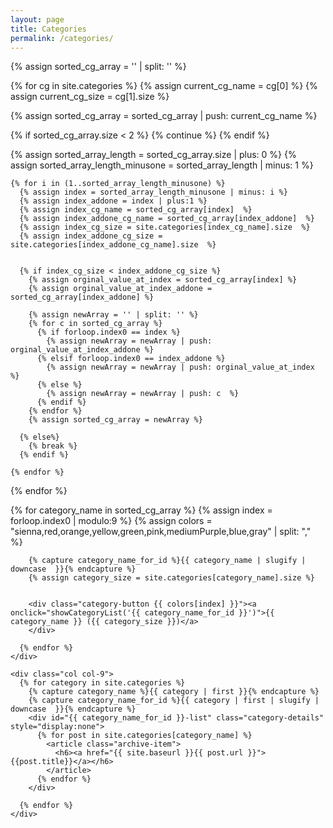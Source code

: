 ```yaml
---
layout: page
title: Categories
permalink: /categories/
---
```


<link rel="stylesheet" href="/assets/css/categories.css">
<script type="text/javascript" src="/assets/js/common.js"></script>


{% assign sorted_cg_array = '' | split: '' %}

{% for cg in site.categories %}
  {% assign current_cg_name = cg[0]  %}
  {% assign current_cg_size = cg[1].size %}

  {% assign sorted_cg_array = sorted_cg_array | push: current_cg_name %}

  {% if sorted_cg_array.size < 2 %}
    {% continue %}
  {% endif %}

  {% assign sorted_array_length = sorted_cg_array.size | plus: 0 %}
  {% assign sorted_array_length_minusone = sorted_array_length | minus: 1 %}
  
    {% for i in (1..sorted_array_length_minusone) %}
      {% assign index = sorted_array_length_minusone | minus: i %}
      {% assign index_addone = index | plus:1 %}
      {% assign index_cg_name = sorted_cg_array[index]  %}
      {% assign index_addone_cg_name = sorted_cg_array[index_addone]  %}
      {% assign index_cg_size = site.categories[index_cg_name].size  %}
      {% assign index_addone_cg_size = site.categories[index_addone_cg_name].size  %}


      {% if index_cg_size < index_addone_cg_size %}
        {% assign orginal_value_at_index = sorted_cg_array[index] %}
        {% assign orginal_value_at_index_addone = sorted_cg_array[index_addone] %}

        {% assign newArray = '' | split: '' %}
        {% for c in sorted_cg_array %}
          {% if forloop.index0 == index %}
            {% assign newArray = newArray | push: orginal_value_at_index_addone %}
          {% elsif forloop.index0 == index_addone %}
            {% assign newArray = newArray | push: orginal_value_at_index %}
          {% else %}
            {% assign newArray = newArray | push: c  %}
          {% endif %}
        {% endfor %}
        {% assign sorted_cg_array = newArray %}
       
      {% else%}
        {% break %}
      {% endif %}

    {% endfor %}

{% endfor %}


<div id="category-container" class="container text-left">
  <div class="row">
    <div id="category-names" class="col col-3">
      {% for category_name in sorted_cg_array %}
        {% assign index = forloop.index0 | modulo:9 %}
        {% assign colors = "sienna,red,orange,yellow,green,pink,mediumPurple,blue,gray" | split: ","  %}

        {% capture category_name_for_id %}{{ category_name | slugify | downcase  }}{% endcapture %}
        {% assign category_size = site.categories[category_name].size %}


        <div class="category-button {{ colors[index] }}"><a onclick="showCategoryList('{{ category_name_for_id }}')">{{ category_name }} ({{ category_size }})</a>
        </div>
        
      {% endfor %}
    </div>

    <div class="col col-9">
      {% for category in site.categories %}
        {% capture category_name %}{{ category | first }}{% endcapture %}
        {% capture category_name_for_id %}{{ category | first | slugify | downcase  }}{% endcapture %}
        <div id="{{ category_name_for_id }}-list" class="category-details" style="display:none">
          {% for post in site.categories[category_name] %}
            <article class="archive-item">
              <h6><a href="{{ site.baseurl }}{{ post.url }}">{{post.title}}</a></h6>
            </article>
          {% endfor %}
        </div>

      {% endfor %}
    </div>
  </div>
</div>

